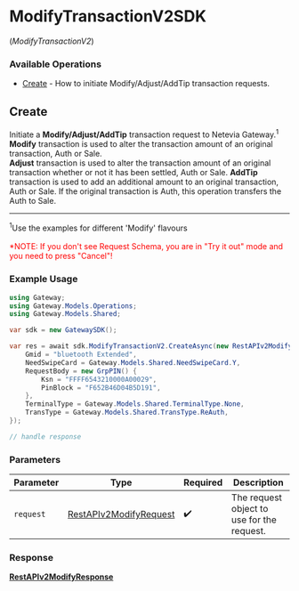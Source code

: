 # ModifyTransactionV2SDK
(*ModifyTransactionV2*)

### Available Operations

* [Create](#create) - How to initiate Modify/Adjust/AddTip transaction requests.

## Create

Initiate a <b>Modify/Adjust/AddTip</b> transaction request to Netevia Gateway.<sup>1</sup><br>
<b>Modify</b> transaction is used to alter the transaction amount of an original transaction, Auth or Sale.<br>
<b>Adjust</b> transaction is used to alter the transaction amount of an original transaction whether or not it has been settled, Auth or Sale.
<b>AddTip</b> transaction is used to add an additional amount to an original transaction, Auth or Sale. If the original transaction is Auth, this operation transfers the Auth to Sale.<br>
<hr>
<sup>1</sup>Use the examples for different 'Modify' flavours
<br><br><span style="color:red">*NOTE: If you don't see Request Schema, you are in "Try it out" mode and you need to press "Cancel"!</span>


### Example Usage

```csharp
using Gateway;
using Gateway.Models.Operations;
using Gateway.Models.Shared;

var sdk = new GatewaySDK();

var res = await sdk.ModifyTransactionV2.CreateAsync(new RestAPIv2ModifyRequest() {
    Gmid = "bluetooth Extended",
    NeedSwipeCard = Gateway.Models.Shared.NeedSwipeCard.Y,
    RequestBody = new GrpPIN() {
        Ksn = "FFFF6543210000A00029",
        PinBlock = "F652B46D04B5D191",
    },
    TerminalType = Gateway.Models.Shared.TerminalType.None,
    TransType = Gateway.Models.Shared.TransType.ReAuth,
});

// handle response
```

### Parameters

| Parameter                                                                   | Type                                                                        | Required                                                                    | Description                                                                 |
| --------------------------------------------------------------------------- | --------------------------------------------------------------------------- | --------------------------------------------------------------------------- | --------------------------------------------------------------------------- |
| `request`                                                                   | [RestAPIv2ModifyRequest](../../models/operations/RestAPIv2ModifyRequest.md) | :heavy_check_mark:                                                          | The request object to use for the request.                                  |


### Response

**[RestAPIv2ModifyResponse](../../models/operations/RestAPIv2ModifyResponse.md)**

